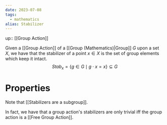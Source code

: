 ```yaml
---
date: 2023-07-08
tags:
  - mathematics
alias: Stabilizer
---
```

up:: [[Group Action]]

Given a [[Group Action]] of a [[Group (Mathematics)|Group]] $G$ upon a set $X$, we have that the stabilizer of a point $x \in X$ is the set of group elements which keep it intact.
$$
Stab_x = \{g \in G \mid g \cdot x = x\} \subseteq G
$$
# Properties
Note that [[Stabilizers are a subgroup]]. 

In fact, we have that a group action's stabilizers are only trivial iff the group action is a [[Free Group Action]].
